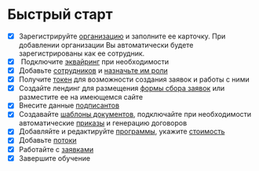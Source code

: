 # Быстрый старт

* [x] Зарегистрируйте [организацию](organizaciya/sozdanie-organizacii.md) и заполните ее карточку. При добавлении организации  Вы автоматически будете зарегистрированы как ее сотрудник.
* [x] &#x20;Подключите [эквайринг](instrukcii/kak-proiskhodit-onlain-oplata.md) при необходимости
* [x] Добавьте [сотрудников](sotrudniki.md) и [назначьте им роли](roli/naznachenie-rolei.md)
* [x] Получите [токен](organizaciya/token-organizacii/) для возможности создания заявок и работы с ними
* [x] Создайте лендинг для размещения [формы сбора заявок](organizaciya/token-organizacii/forma-sbora-zayavok-na-saite-organizacii.md) или разместите ее на имеющемся сайте
* [x] Внесите данные [подписантов](organizaciya/podpisanty.md)
* [x] Создавайте [шаблоны документов](organizaciya/shablony-dokumentov/), подключайте при необходимости автоматические [приказы](obuchenie/prikazy/avtomaticheskii-vypusk.md) и генерацию договоров
* [x] Добавляйте и редактируйте [программы](obuchenie/programma/), укажите [стоимость](obuchenie/programma/stoimost-programmy.md)
* [x] Добавьте [потоки](obuchenie/programma/potok/)
* [x] Работайте с [заявками](slushateli/zayavki/)
* [x] Завершите обучение&#x20;

<figure><img src=".gitbook/assets/быстрый старт.jpg" alt="" width="375"><figcaption></figcaption></figure>

